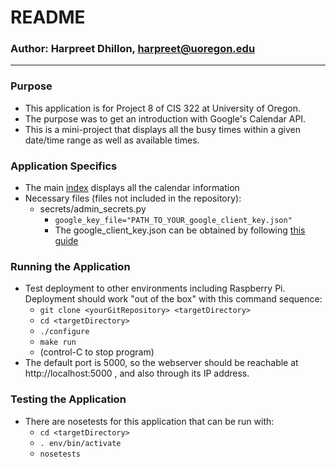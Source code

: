 # README #

### Author: Harpreet Dhillon, harpreet@uoregon.edu ###

---

### Purpose ###
* This application is for Project 8 of CIS 322 at University of Oregon.
* The purpose was to get an introduction with Google's Calendar API.
* This is a mini-project that displays all the busy times within a given date/time range as well as available times.

### Application Specifics ###
* The main [index](/templates/index.html) displays all the calendar information
* Necessary files (files not included in the repository):
  * secrets/admin_secrets.py
    * `google_key_file="PATH_TO_YOUR_google_client_key.json"`
    * The google_client_key.json can be obtained by following [this guide](https://auth0.com/docs/connections/social/google)

### Running the Application ###
* Test deployment to other environments including Raspberry Pi.  Deployment 
  should work "out of the box" with this command sequence:
  * `git clone <yourGitRepository> <targetDirectory>`
  * `cd <targetDirectory>`
  * `./configure`
  * `make run`
  * (control-C to stop program)
* The default port is 5000, so the webserver should be reachable at http://localhost:5000 , and also through its IP address.
 
### Testing the Application ###
* There are nosetests for this application that can be run with:
  * `cd <targetDirectory>`
  * `. env/bin/activate`
  * `nosetests`
